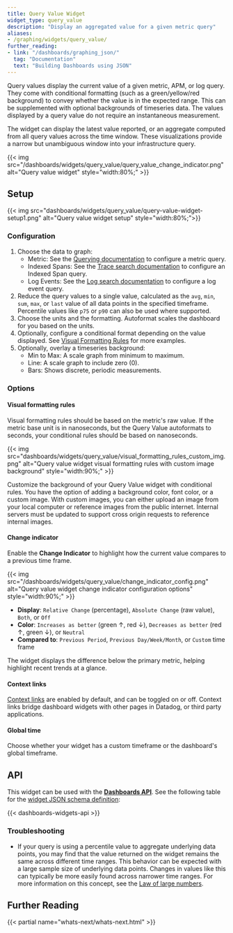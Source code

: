 ```yaml
---
title: Query Value Widget
widget_type: query_value
description: "Display an aggregated value for a given metric query"
aliases:
- /graphing/widgets/query_value/
further_reading:
- link: "/dashboards/graphing_json/"
  tag: "Documentation"
  text: "Building Dashboards using JSON"
---
```


Query values display the current value of a given metric, APM, or log query. They come with conditional formatting (such as a green/yellow/red background) to convey whether the value is in the expected range. This can be supplemented with optional backgrounds of timeseries data. The values displayed by a query value do not require an instantaneous measurement.

The widget can display the latest value reported, or an aggregate computed from all query values across the time window. These visualizations provide a narrow but unambiguous window into your infrastructure query.

{{< img src="/dashboards/widgets/query_value/query_value_change_indicator.png" alt="Query value widget" style="width:80%;" >}}

## Setup

{{< img src="dashboards/widgets/query_value/query-value-widget-setup1.png" alt="Query value widget setup" style="width:80%;">}}

### Configuration

1. Choose the data to graph:
    * Metric: See the [Querying documentation][1] to configure a metric query.
    * Indexed Spans: See the [Trace search documentation][2] to configure an Indexed Span query.
    * Log Events: See the [Log search documentation][3] to configure a log event query.
2. Reduce the query values to a single value, calculated as the `avg`, `min`, `sum`, `max`, or `last` value of all data points in the specified timeframe. Percentile values like `p75` or `p90` can also be used where supported.
3. Choose the units and the formatting. Autoformat scales the dashboard for you based on the units.
4. Optionally, configure a conditional format depending on the value displayed. See [Visual Formatting Rules](#visual-formatting-rules) for more examples.
5. Optionally, overlay a timeseries background:
    * Min to Max: A scale graph from minimum to maximum.
    * Line: A scale graph to include zero (0).
    * Bars: Shows discrete, periodic measurements.

### Options

#### Visual formatting rules

<div class="alert alert-info">Visual formatting rules should be based on the metric's raw value. If the metric base unit is in nanoseconds, but the Query Value autoformats to seconds, your conditional rules should be based on nanoseconds.</div>

{{< img src="dashboards/widgets/query_value/visual_formatting_rules_custom_img.png" alt="Query value widget visual formatting rules with custom image background" style="width:90%;" >}}

Customize the background of your Query Value widget with conditional rules. You have the option of adding a background color, font color, or a custom image. With custom images, you can either upload an image from your local computer or reference images from the public internet. Internal servers must be updated to support cross origin requests to reference internal images.

#### Change indicator

Enable the **Change Indicator** to highlight how the current value compares to a previous time frame.

{{< img src="/dashboards/widgets/query_value/change_indicator_config.png" alt="Query value widget change indicator configuration options" style="width:90%;" >}}

* **Display**: `Relative Change` (percentage), `Absolute Change` (raw value), `Both`, or `Off`
* **Color**: `Increases as better` (green ↑, red ↓), `Decreases as better` (red ↑, green ↓), or `Neutral`
* **Compared to**: `Previous Period`, `Previous Day/Week/Month`, or `Custom` time frame

The widget displays the difference below the primary metric, helping highlight recent trends at a glance.

#### Context links

[Context links][4] are enabled by default, and can be toggled on or off. Context links bridge dashboard widgets with other pages in Datadog, or third party applications.

#### Global time

Choose whether your widget has a custom timeframe or the dashboard's global timeframe.

## API

This widget can be used with the **[Dashboards API][5]**. See the following table for the [widget JSON schema definition][6]:

{{< dashboards-widgets-api >}}

### Troubleshooting
 - If your query is using a percentile value to aggregate underlying data points, you may find that the value returned on the widget remains the same across different time ranges. This behavior can be expected with a large sample size of underlying data points. Changes in values like this can typically be more easily found across narrower time ranges. For more information on this concept, see the [Law of large numbers][7].

## Further Reading

{{< partial name="whats-next/whats-next.html" >}}

[1]: /dashboards/querying/#overview
[2]: /tracing/trace_explorer/query_syntax/#search-bar
[3]: /logs/search_syntax/
[4]: /dashboards/guide/context-links/
[5]: /api/latest/dashboards/
[6]: /dashboards/graphing_json/widget_json/
[7]: https://en.wikipedia.org/wiki/Law_of_large_numbers
